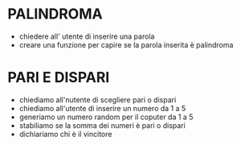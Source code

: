 # PALINDROMA

- chiedere all' utente di inserire una parola
- creare una funzione per capire se la parola inserita è palindroma

# PARI E DISPARI 

- chiediamo all'nutente di scegliere pari o dispari 
- chiediamo all'utente di inserire un numero da 1 a 5
- generiamo un numero random per il coputer da 1 a 5
- stabiliamo se la somma dei numeri è pari o dispari
- dichiariamo chi è il vincitore